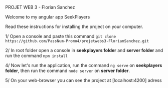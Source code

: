 PROJET WEB 3 - Florian Sanchez

Welcome to my angular app SeekPlayers

Read these instructions for installing the project on your computer.

1/ Open a console and paste this command `git clone https://github.com/PassNum-Promo4/projetwebs3-FlorianSanchez.git`

2/ In root folder open a console in **seekplayers folder** and **server folder** and run the command `npm install`

4/ Now let's run the application, run the command `ng serve` on **seekplayers folder**, then run the command `node server` on **server folder**.

5/ On your web-browser you can see the project at [localhost:4200] adress

